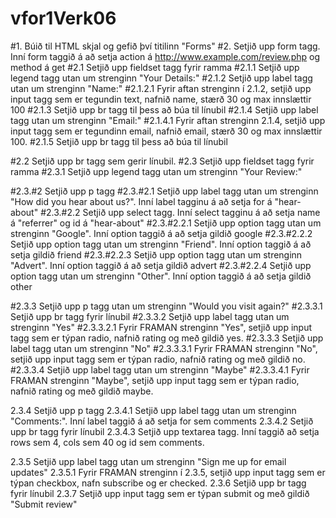 # vfor1Verk06

#1.        Búið til HTML skjal og gefið því titilinn "Forms"
#2.        Setjið upp form tagg. Inní form taggið á að setja action á http://www.example.com/review.php og method á get
#2.1       Setjið upp fieldset tagg fyrir ramma
#2.1.1     Setjið upp legend tagg utan um strenginn "Your Details:" 
#2.1.2     Setjið upp label tagg utan um strenginn "Name:"
#2.1.2.1   Fyrir aftan strenginn í 2.1.2, setjið upp input tagg sem er tegundin text, nafnið name, stærð 30 og 
          max innslættir 100
#2.1.3     Setjið upp br tagg til þess að búa til línubil
#2.1.4     Setjið upp label tagg utan um strenginn "Email:"
#2.1.4.1   Fyrir aftan strenginn  2.1.4, setjið upp input tagg sem er tegundinn email, nafnið email, stærð 30 og
          max innslættir 100.
#2.1.5     Setjið upp br tagg til þess að búa til línubil

#2.2       Setjið upp br tagg sem gerir línubil.
#2.3       Setjið upp fieldset tagg fyrir ramma
#2.3.1     Setjið upp legend tagg utan um strenginn "Your Review:"

#2.3.#2     Setjið upp p tagg
#2.3.#2.1   Setjið upp label tagg utan um strenginn "How did you hear about us?". Inní label tagginu á 
          að setja for á "hear-about"
#2.3.#2.2   Setjið upp select tagg. Inní select tagginu á að setja name á "referrer" og id á "hear-about"
#2.3.#2.2.1 Setjið upp option tagg utan um strenginn "Google". Inní option taggið á að setja gildið google
#2.3.#2.2.2 Setjið upp option tagg utan um strenginn "Friend". Inní option taggið á að setja gildið friend
#2.3.#2.2.3 Setjið upp option tagg utan um strenginn "Advert". Inní option taggið á að setja gildið advert
#2.3.#2.2.4 Setjið upp option tagg utan um strenginn "Other". Inní option taggið á að setja gildið other

#2.3.3     Setjið upp p tagg utan um strenginn "Would you visit again?"
#2.3.3.1   Setjið upp br tagg fyrir línubil
#2.3.3.2   Setjið upp label tagg utan um strenginn "Yes"
#2.3.3.2.1 Fyrir FRAMAN strenginn "Yes", setjið upp input tagg sem er týpan radio, nafnið rating og með gildið yes.
#2.3.3.3   Setjið upp label tagg utan um strenginn "No"
#2.3.3.3.1 Fyrir FRAMAN strenginn "No", setjið upp input tagg sem er týpan radio, nafnið rating og með gildið no.
#2.3.3.4   Setjið upp label tagg utan um strenginn "Maybe"
#2.3.3.4.1 Fyrir FRAMAN strenginn "Maybe", setjið upp input tagg sem er týpan radio, nafnið rating og með gildið maybe.

2.3.4     Setjið upp p tagg
2.3.4.1   Setjið upp label tagg utan um strenginn "Comments:". Inní label taggið á að setja for sem comments
2.3.4.2   Setjið upp br tagg fyrir línubil
2.3.4.3   Setjið upp textarea tagg. Inní taggið  að setja rows sem 4, cols sem 40 og id sem comments.

2.3.5     Setjið upp label tagg utan um strenginn "Sign me up for email updates"
2.3.5.1   Fyrir FRAMAN strenginn í 2.3.5, setjið upp input tagg sem er týpan checkbox, nafn subscribe og er checked.
2.3.6     Setjið upp br tagg fyrir línubil
2.3.7     Setjið upp input tagg sem er týpan submit og með gildið "Submit review"
